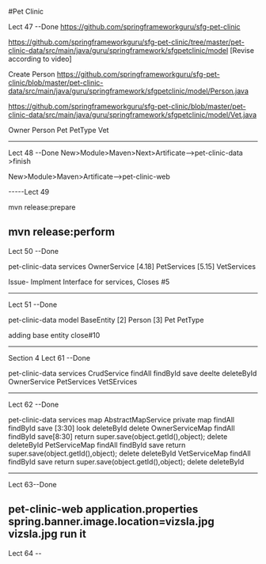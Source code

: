 #Pet Clinic


Lect 47 --Done
https://github.com/springframeworkguru/sfg-pet-clinic

https://github.com/springframeworkguru/sfg-pet-clinic/tree/master/pet-clinic-data/src/main/java/guru/springframework/sfgpetclinic/model
[Revise according to video]

Create Person
https://github.com/springframeworkguru/sfg-pet-clinic/blob/master/pet-clinic-data/src/main/java/guru/springframework/sfgpetclinic/model/Person.java

https://github.com/springframeworkguru/sfg-pet-clinic/blob/master/pet-clinic-data/src/main/java/guru/springframework/sfgpetclinic/model/Vet.java

Owner
Person
Pet
PetType
Vet

--------

Lect 48  --Done
New>Module>Maven>Next>Artificate-->pet-clinic-data >finish

New>Module>Maven>Artificate-->pet-clinic-web


-----Lect 49

mvn release:prepare

<scm>
    
    
mvn release:perform
---------

Lect 50 --Done

pet-clinic-data
    services
        OwnerService [4.18]
        PetServices [5.15]
        VetServices

Issue- Implment Interface for services, Closes #5

-----------

Lect 51  --Done

pet-clinic-data
    model
        BaseEntity [2]
        Person [3]
        Pet
        PetType
        
adding base entity close#10        

-------
Section 4
Lect 61  --Done

pet-clinic-data
    services
        CrudService
            findAll
            findById
            save
            deelte
            deleteById
        OwnerService
        PetServices
        VetSErvices
        
---------------------
Lect 62 --Done

pet-clinic-data
    services
        map
            AbstractMapService
                private map
                findAll
                findById
                save [3:30] look
                deleteById
                delete
            OwnerServiceMap
                findAll
                findById
                save[8:30]
                      return super.save(object.getId(),object);
                delete
                deleteById
            PetServiceMap
                findAll
                findById
                save
                   return super.save(object.getId(),object);
                delete
                deleteById
            VetServiceMap
                findAll
                findById
                save
                   return super.save(object.getId(),object);
                delete
                deleteById
                
-----------
Lect 63--Done

pet-clinic-web
    application.properties
        spring.banner.image.location=vizsla.jpg
    vizsla.jpg
    run it
-------

Lect 64 --
    


        